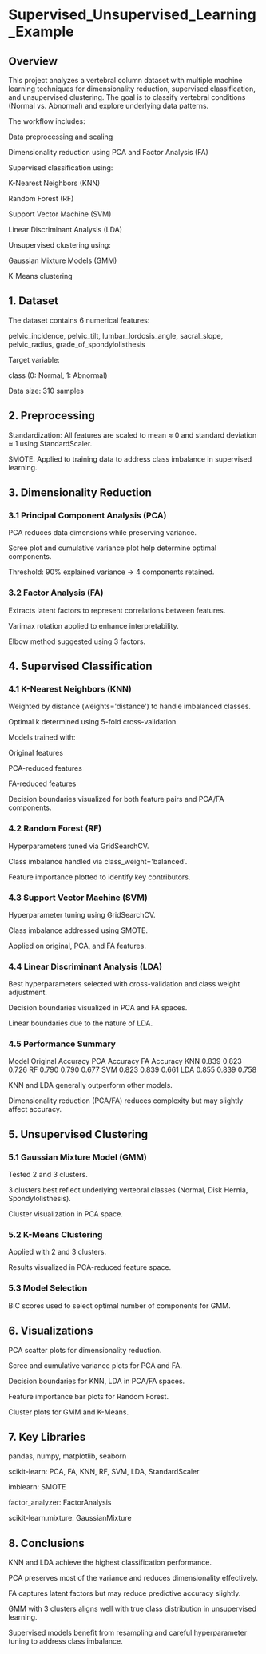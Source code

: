 ﻿# Supervised_Unsupervised_Learning_Example

## Overview

This project analyzes a vertebral column dataset with multiple machine learning techniques for dimensionality reduction, supervised classification, and unsupervised clustering. The goal is to classify vertebral conditions (Normal vs. Abnormal) and explore underlying data patterns.

The workflow includes:

Data preprocessing and scaling

Dimensionality reduction using PCA and Factor Analysis (FA)

Supervised classification using:

K-Nearest Neighbors (KNN)

Random Forest (RF)

Support Vector Machine (SVM)

Linear Discriminant Analysis (LDA)

Unsupervised clustering using:

Gaussian Mixture Models (GMM)

K-Means clustering

## 1. Dataset

The dataset contains 6 numerical features:

pelvic_incidence, pelvic_tilt, lumbar_lordosis_angle, sacral_slope, pelvic_radius, grade_of_spondylolisthesis

Target variable:

class (0: Normal, 1: Abnormal)

Data size: 310 samples

## 2. Preprocessing

Standardization: All features are scaled to mean ≈ 0 and standard deviation ≈ 1 using StandardScaler.

SMOTE: Applied to training data to address class imbalance in supervised learning.

## 3. Dimensionality Reduction
### 3.1 Principal Component Analysis (PCA)

PCA reduces data dimensions while preserving variance.

Scree plot and cumulative variance plot help determine optimal components.

Threshold: 90% explained variance → 4 components retained.

### 3.2 Factor Analysis (FA)

Extracts latent factors to represent correlations between features.

Varimax rotation applied to enhance interpretability.

Elbow method suggested using 3 factors.

## 4. Supervised Classification
### 4.1 K-Nearest Neighbors (KNN)

Weighted by distance (weights='distance') to handle imbalanced classes.

Optimal k determined using 5-fold cross-validation.

Models trained with:

Original features

PCA-reduced features

FA-reduced features

Decision boundaries visualized for both feature pairs and PCA/FA components.

### 4.2 Random Forest (RF)

Hyperparameters tuned via GridSearchCV.

Class imbalance handled via class_weight='balanced'.

Feature importance plotted to identify key contributors.

### 4.3 Support Vector Machine (SVM)

Hyperparameter tuning using GridSearchCV.

Class imbalance addressed using SMOTE.

Applied on original, PCA, and FA features.

### 4.4 Linear Discriminant Analysis (LDA)

Best hyperparameters selected with cross-validation and class weight adjustment.

Decision boundaries visualized in PCA and FA spaces.

Linear boundaries due to the nature of LDA.

### 4.5 Performance Summary
Model	Original Accuracy	PCA Accuracy	FA Accuracy
KNN	0.839	0.823	0.726
RF	0.790	0.790	0.677
SVM	0.823	0.839	0.661
LDA	0.855	0.839	0.758

KNN and LDA generally outperform other models.

Dimensionality reduction (PCA/FA) reduces complexity but may slightly affect accuracy.

## 5. Unsupervised Clustering
### 5.1 Gaussian Mixture Model (GMM)

Tested 2 and 3 clusters.

3 clusters best reflect underlying vertebral classes (Normal, Disk Hernia, Spondylolisthesis).

Cluster visualization in PCA space.

### 5.2 K-Means Clustering

Applied with 2 and 3 clusters.

Results visualized in PCA-reduced feature space.

### 5.3 Model Selection

BIC scores used to select optimal number of components for GMM.

## 6. Visualizations

PCA scatter plots for dimensionality reduction.

Scree and cumulative variance plots for PCA and FA.

Decision boundaries for KNN, LDA in PCA/FA spaces.

Feature importance bar plots for Random Forest.

Cluster plots for GMM and K-Means.

## 7. Key Libraries

pandas, numpy, matplotlib, seaborn

scikit-learn: PCA, FA, KNN, RF, SVM, LDA, StandardScaler

imblearn: SMOTE

factor_analyzer: FactorAnalysis

scikit-learn.mixture: GaussianMixture

## 8. Conclusions

KNN and LDA achieve the highest classification performance.

PCA preserves most of the variance and reduces dimensionality effectively.

FA captures latent factors but may reduce predictive accuracy slightly.

GMM with 3 clusters aligns well with true class distribution in unsupervised learning.

Supervised models benefit from resampling and careful hyperparameter tuning to address class imbalance.

